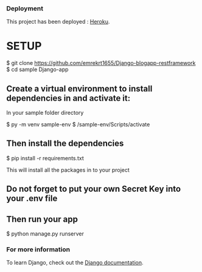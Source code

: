 ### Deployment

This project  has been deployed : [Heroku](https://restframework-blogapi.herokuapp.com/).

# SETUP

$ git clone https://github.com/emrekrt1655/Django-blogapp-restframework
$ cd sample Django-app

## Create a virtual environment to install dependencies in and activate it:

In your sample folder directory

$ py -m venv sample-env
$ /sample-env/Scripts/activate


## Then install the dependencies

$ pip install -r requirements.txt

This will install all the packages in to your project


## Do not forget to put your own Secret Key into your .env file 

## Then run your app
$ python manage.py runserver


### For more information

To learn Django, check out the [Django documentation](https://docs.djangoproject.com/en/3.1/).




